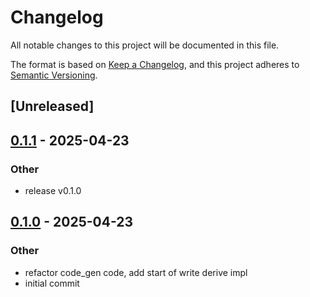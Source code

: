 # Changelog

All notable changes to this project will be documented in this file.

The format is based on [Keep a Changelog](https://keepachangelog.com/en/1.0.0/),
and this project adheres to [Semantic Versioning](https://semver.org/spec/v2.0.0.html).

## [Unreleased]

## [0.1.1](https://github.com/bbaldino/parsely/compare/parsely-macro-v0.1.0...parsely-macro-v0.1.1) - 2025-04-23

### Other

- release v0.1.0

## [0.1.0](https://github.com/bbaldino/parsely/releases/tag/parsely-macro-v0.1.0) - 2025-04-23

### Other

- refactor code_gen code, add start of write derive impl
- initial commit
